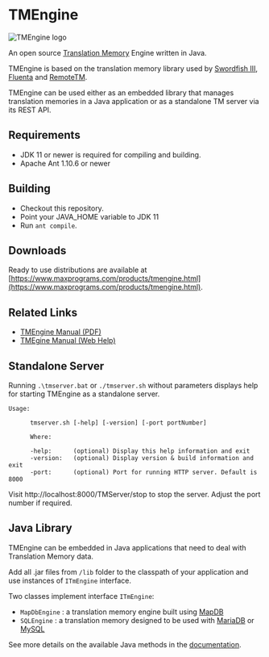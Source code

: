 # TMEngine

<img src="https://www.maxprograms.com/images/tmengine_s.png" alt="TMEngine logo"/>

An open source [Translation Memory](https://en.wikipedia.org/wiki/Translation_memory) Engine written in Java.

TMEngine is based on the translation memory library used by [Swordfish III](https://www.maxprograms.com/products/swordfish.html), [Fluenta](https://www.maxprograms.com/products/fluenta.html) and [RemoteTM](https://www.maxprograms.com/products/remotetm.html).

TMEngine can be used either as an embedded library that manages translation memories in a Java application or as a standalone TM server via its REST API.

## Requirements

- JDK 11 or newer is required for compiling and building.
- Apache Ant 1.10.6 or newer

## Building

- Checkout this repository.
- Point your JAVA_HOME variable to JDK 11
- Run `ant compile`.

## Downloads

Ready to use distributions are available at [https://www.maxprograms.com/products/tmengine.html](https://www.maxprograms.com/products/tmengine.html).

## Related Links

- [TMEngine Manual (PDF)](https://www.maxprograms.com/support/tmengine.pdf)
- [TMEgine Manual (Web Help)](https://www.maxprograms.com/support/tmengine/TMEngine.html)

## Standalone Server

Running `.\tmserver.bat` or `./tmserver.sh` without parameters displays help for starting TMEngine as a standalone server.
```
Usage:
                
      tmserver.sh [-help] [-version] [-port portNumber]
                
      Where:
                
      -help:      (optional) Display this help information and exit
      -version:   (optional) Display version & build information and exit
      -port:      (optional) Port for running HTTP server. Default is 8000
```

Visit http://localhost:8000/TMServer/stop to stop the server. Adjust the port number if required.

## Java Library

TMEngine can be embedded in Java applications that need to deal with Translation Memory data.

Add all .jar files from `/lib` folder to the classpath of your application and use instances of `ITmEngine` interface.

Two classes implement interface `ITmEngine`:

- `MapDbEngine` : a translation memory engine built using [MapDB](http://mapdb.org)
- `SQLEngine` : a translation memory designed to be used with [MariaDB](https://mariadb.org/) or [MySQL](https://www.mysql.com/)

See more details on the available Java methods in the [documentation](https://www.maxprograms.com/support/tmengine/TMEngine.html).
